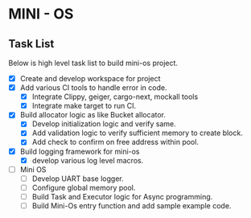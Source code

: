 
# MINI - OS

## Task List

Below is high level task list to build mini-os project.

- [x] Create and develop workspace for project
- [x] Add various CI tools to handle error in code.
    - [x] Integrate Clippy, geiger, cargo-next, mockall tools
    - [x] Integrate make target to run CI.
- [x] Build allocator logic as like Bucket allocator.
    - [x] Develop initialization logic and verify same.
    - [x] Add validation logic to verify sufficient memory to create block.
    - [x] Add check to confirm on free address within pool.
- [x] Build logging framework for mini-os
    - [x] develop various log level macros.
- [ ] Mini OS
    - [ ] Develop UART base logger.
    - [ ] Configure global memory pool.
    - [ ] Build Task and Executor logic for Async programming.
    - [ ] Build Mini-Os entry function and add sample example code.
